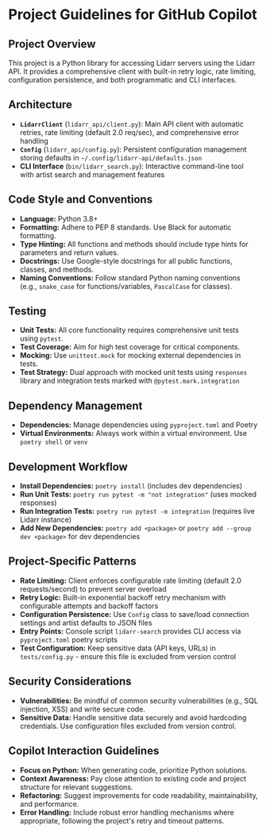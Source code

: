 # Project Guidelines for GitHub Copilot

## Project Overview
This project is a Python library for accessing Lidarr servers using the Lidarr API. It provides a comprehensive client with built-in retry logic, rate limiting, configuration persistence, and both programmatic and CLI interfaces.

## Architecture
- **`LidarrClient`** (`lidarr_api/client.py`): Main API client with automatic retries, rate limiting (default 2.0 req/sec), and comprehensive error handling
- **`Config`** (`lidarr_api/config.py`): Persistent configuration management storing defaults in `~/.config/lidarr-api/defaults.json`
- **CLI Interface** (`bin/lidarr_search.py`): Interactive command-line tool with artist search and management features

## Code Style and Conventions
- **Language:** Python 3.8+
- **Formatting:** Adhere to PEP 8 standards. Use Black for automatic formatting.
- **Type Hinting:** All functions and methods should include type hints for parameters and return values.
- **Docstrings:** Use Google-style docstrings for all public functions, classes, and methods.
- **Naming Conventions:** Follow standard Python naming conventions (e.g., `snake_case` for functions/variables, `PascalCase` for classes).

## Testing
- **Unit Tests:** All core functionality requires comprehensive unit tests using `pytest`.
- **Test Coverage:** Aim for high test coverage for critical components.
- **Mocking:** Use `unittest.mock` for mocking external dependencies in tests.
- **Test Strategy:** Dual approach with mocked unit tests using `responses` library and integration tests marked with `@pytest.mark.integration`

## Dependency Management
- **Dependencies:** Manage dependencies using `pyproject.toml` and Poetry
- **Virtual Environments:** Always work within a virtual environment. Use `poetry shell` or `venv`

## Development Workflow
- **Install Dependencies:** `poetry install` (includes dev dependencies)
- **Run Unit Tests:** `poetry run pytest -m "not integration"` (uses mocked responses)
- **Run Integration Tests:** `poetry run pytest -m integration` (requires live Lidarr instance)
- **Add New Dependencies:** `poetry add <package>` or `poetry add --group dev <package>` for dev dependencies

## Project-Specific Patterns
- **Rate Limiting:** Client enforces configurable rate limiting (default 2.0 requests/second) to prevent server overload
- **Retry Logic:** Built-in exponential backoff retry mechanism with configurable attempts and backoff factors
- **Configuration Persistence:** Use `Config` class to save/load connection settings and artist defaults to JSON files
- **Entry Points:** Console script `lidarr-search` provides CLI access via `pyproject.toml` poetry scripts
- **Test Configuration:** Keep sensitive data (API keys, URLs) in `tests/config.py` - ensure this file is excluded from version control

## Security Considerations
- **Vulnerabilities:** Be mindful of common security vulnerabilities (e.g., SQL injection, XSS) and write secure code.
- **Sensitive Data:** Handle sensitive data securely and avoid hardcoding credentials. Use configuration files excluded from version control.

## Copilot Interaction Guidelines
- **Focus on Python:** When generating code, prioritize Python solutions.
- **Context Awareness:** Pay close attention to existing code and project structure for relevant suggestions.
- **Refactoring:** Suggest improvements for code readability, maintainability, and performance.
- **Error Handling:** Include robust error handling mechanisms where appropriate, following the project's retry and timeout patterns.
